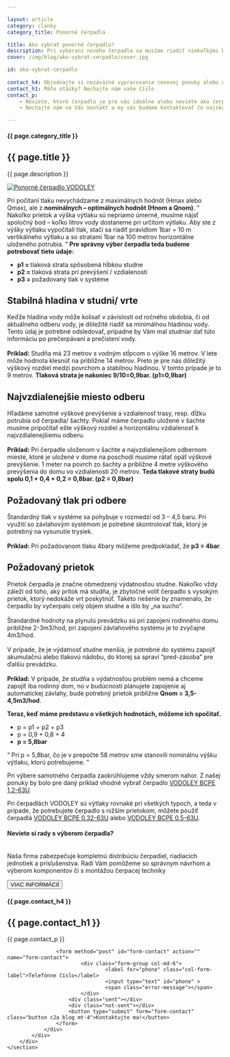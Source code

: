 ```yaml
--- 

layout: article
category: clanky  
category_title: Ponorné čerpadlá

title: Ako vybrať ponorné čerpadlo?
description: Pri vyberaní nového čerpadla sa musíme riadiť niekoľkými bodmi, aby malo čerpadlo dostatočný výkon. Je dôležité zamerať sa na správne parametre, aby malo čerpadlo dostatočný výkon či prietok, aby čerpadlo nebolo na jednej strane poddimenzované alebo opačne predimenzované so zbytočne veľkým výkonom. Obidve varianty by spôsobili, že sa samotná životnosť čerpadla skráti.
cover: /img/blog/ako-vybrat-cerpadlo/cover.jpg 

id: ako-vybrat-cerpadlo
 
contact_h4: Objednajte si nezáväzné vypracovanie cenovej ponuky alebo obliadku priamo u vás doma
contact_h1: Máte otázky? Nechajte nám vaše číslo
contact_p: 
    - Neviete, ktoré čerpadlo je pre vás ideálne alebo neviete ako čerpadlo namontovať? <br> 
    - Nechajte nám na Vás kontakt a my vás budeme kontaktovať čo najskôr ako to bude možné.

---
```

<div id="blog" class="{{ page.id }}">
    <section class="full-width text-center first-header"> 
        <div class="container">
            <div class="row">
                <h4>{{ page.category_title }}</h4>
                <h1 class="narrow">{{ page.title }}</h1> 
            </div>
            <div class="row">
                <p class="narrow"> 
                    {{ page.description }} 
                </p>
            </div>
        </div> 
    </section>
    <section class="container text-center article-text">
        <div class="row align-center">
            <div class="col-11 col-md-10 width-photo">
                <a href="{{ site.url }}/img/blog/ako-vybrat-cerpadlo/cover.jpg" class="fresco" data-fresco-group="shared_options">
                    <img src="{{ site.url }}/img/blog/ako-vybrat-cerpadlo/cover.jpg" alt="Ponorné čerpadlo VODOLEY" class="img-fluid">
                </a>
            </div>
            <div class="col-11 col-md-10 text-left m-auto important">
                <p>
                    Pri počítaní tlaku nevychádzame z maximálnych hodnôt (Hmax alebo Qmax), ale z <b>nominálnych – optimálnych hodnôt (Hnom a Qnom)</b>.   
                    <q>
                        Nakoľko prietok a výška výtlaku sú nepriamo úmerné, musíme nájsť spoločný bod – koľko litrov vody dostaneme pri určitom výtlaku. Aby ste z výšky výtlaku vypočítali tlak, stačí sa riadiť pravidlom 1bar = 10 m vertikálneho výtlaku a so stratami 1bar na 100 metrov horizontálne uloženého potrubia.
                    </q>
                    <b>Pre správny výber čerpadla teda budeme potrebovať tieto údaje:</b>
                </p>
                <ul>    
                    <li><b>p1 = </b>tlaková strata spôsobená hĺbkou studne</li>
                    <li><b>p2 = </b>tlaková strata pri prevýšení / vzdialenosti</li>
                    <li><b>p3 = </b>požadovaný tlak v systéme</li>
                </ul>
            </div>
            <div class="col-11 col-md-10 text-left m-auto">
                <h2>
                    Stabilná hladina v studni/ vrte
                </h2>
                <p>
                    Keďže hladina vody môže kolísať v závislosti od ročného obdobia, či od aktuálneho odberu vody, je dôležité riadiť sa minimálnou hladinou vody. Tento údaj je potrebné odsledovať, 
                    prípadne by Vám mal studniar dať túto informáciu po prečerpávaní a prečistení vody.
                    <br><br>
                    <b>Príklad:</b> Studňa má 23 metrov s vodným stĺpcom o výške 16 metrov.  V lete môže hodnota klesnúť na približne 14 metrov. Preto je pre nás dôležitý výškový rozdiel medzi povrchom a 
                    stabilnou hladinou. V tomto prípade je to 9 metrov. <b>Tlaková strata je nakoniec 9/10=0,9bar. (p1=0,9bar)</b>
                </p>
            </div>
            <div class="col-11 col-md-10 text-left m-auto">
                <h2>
                    Najvzdialenejšie miesto odberu
                </h2>
                <p>
                    Hľadáme samotné výškové prevýšenie a vzdialenosť trasy, resp. dĺžku potrubia od čerpadla/ šachty. Pokiaľ máme čerpadlo uložené v 
                    šachte musíme pripočítať ešte výškový rozdiel a horizontálnu vzdialenosť k najvzdialenejšiemu odberu.
                    <br><br>
                    <b>Príklad:</b> Pri čerpadle uloženom v šachte a najvzdialenejšom odbernom mieste, ktoré je uložené v dome na poschodí musíme rátať opäť výškové prevýšenie. 
                    1 meter na povrch zo šachty a približne 4 metre výškového prevýšenia do domu vo vzdialenosti 20 metrov. <b>Teda tlakové straty budú spolu 0,1 + 0,4 + 0,2 = 0,8bar. (p2 = 0,8bar)</b>
                </p>
            </div>
            <div class="col-11 col-md-10 text-left m-auto">
                <h2>
                    Požadovaný tlak pri odbere
                </h2>
                <p>
                    Štandardný tlak v systéme sa pohybuje v rozmedzí od 3 – 4,5 baru. Pri využití so závlahovým systémom je potrebné skontrolovať tlak, ktorý je potrebný na vysunutie trysiek.
                    <br><br>
                    <b>Príklad:</b> Pri požadovanom tlaku 4bary môžeme predpokladať, že <b>p3 = 4bar</b>.
                </p>
            </div>
            <div class="col-11 col-md-10 text-left m-auto">
                <h2>
                    Požadovaný prietok
                </h2>
                <p>
                    Prietok čerpadla je značne obmedzený výdatnosťou studne. Nakoľko vždy záleží od toho, aký prítok má studňa, je zbytočné voliť čerpadlo s vysokým prietok, ktorý nedokáže vrt poskytnúť. Takéto riešenie by znamenalo, že čerpadlo by vyčerpalo celý objem studne a išlo by „na sucho”.
                    <br><br>
                    Štandardné hodnoty na plynulú prevádzku sú pri zapojení rodinného domu približne 2-3m3/hod, pri zapojení závlahového systému je to zvyčajne 4m3/hod.
                    <br><br>
                    V prípade, že je výdatnosť studne menšia, je potrebné do systému zapojiť akumulačnú alebo tlakovú nádobu, do ktorej sa spraví “pred-zásoba” pre ďalšiu prevádzku.
                    <br><br>
                    <b>Príklad:</b>  V prípade, že studňa s výdatnosťou problém nemá a chceme zapojiť iba rodinný dom, no v budúcnosti plánujete zapojenie aj 
                    automatickej závlahy, bude potrebný prietok približne <b>Qnom = 3,5-4,5m3/hod</b>.
                </p>
                <p>
                    <b>Teraz, keď máme predstavu o všetkých hodnotách, môžeme ich spočítať.</b>
                    <ul>    
                        <li>p = p1 + p2 + p3</li>
                        <li>p = 0,9 + 0,8 + 4</li>
                        <li><b>p = 5,8bar</b></li>
                    </ul>
                </p>
                    <q>
                        Pri p = 5,8bar, čo je v prepočte 58 metrov sme stanovili nominálnu výšku výtlaku, ktorú potrebujeme.
                    </q>
                <p>
                    Pri výbere samotného čerpadla zaokrúhlujeme vždy smerom nahor. Z našej ponuky by bolo pre daný príklad vhodné vybrať čerpadlo <a href="http://obchod.octopusenergi.sk/ponorne-cerpadlo-vodoley-bcpe-1-2-63u">VODOLEY BCPE 1.2-63U</a>.
                </p>
                <p>
                    Pri čerpadlách VODOLEY sú výtlaky rovnaké pri všetkých typoch, a teda v prípade, že potrebujete čerpadlo s nižším prietokom, môžete použiť čerpadlá 
                    <a href="http://obchod.octopusenergi.sk/ponorne-cerpadlo-vodoley-bcpe-0-32-63u">VODOLEY BCPE 0.32-63U</a> alebo 
                    <a href="http://obchod.octopusenergi.sk/ponorne-cerpadlo-vodoley-bcpe-0-5-63u">VODOLEY BCPE 0.5-63U</a>.
                </p>
            </div>
            <div class="col-11 col-md-10 text-center quote white-panel">
                <h4>
                    Neviete si rady s výberom čerpadla? <br> <br>
                </h4>
                <p> 
                     Naša firma zabezpečuje kompletnú distribúciu čerpadiel, riadiacich jednotiek a príslušenstva. Radi Vám pomôžeme so správnym návrhom a výberom komponentov či s montážou čerpacej techniky 
                </p>
                <a href="https://www.octopusenergi.sk/sluzby/montaz-servis-ponorneho-cerpadla.html">
                    <button class="c2a blog">
                        VIAC INFORMÁCIÍ
                    </button>
                </a>
            </div>
        </div>
    </section>
    <section id="contact" class="contact text-center margin-100-100 white-panel"> 
        <div class="container">
            <div class="row">
                <div class="col-12">
                    <h4>{{ page.contact_h4 }}</h4>
                    <h1>{{ page.contact_h1 }}</h1>
                </div>
            </div>
            <div class="row justify-content-around">
                <p class="full-width text-center">
                    {{ page.contact_p }} 
                </p>
                <div class="col-12 col-md-9">

                    <form method="post" id="form-contact" action="" name="form-contact">
                            <div class="form-group col-md-6">
                                    <label for="phone" class="col-form-label">Telefónne číslo</label>
                                    <input type="text" id="phone" >
                                    <span class="error-message"></span>
                            </div>
                        <div class="sent"></div>
                        <div class="not-sent"></div>
                        <button type="submit" form="form-contact" class="button c2a blog mt-4">Kontaktujte ma!</button>
                    </form>
                </div>
            </div>
        </div>
    </section>
</div>